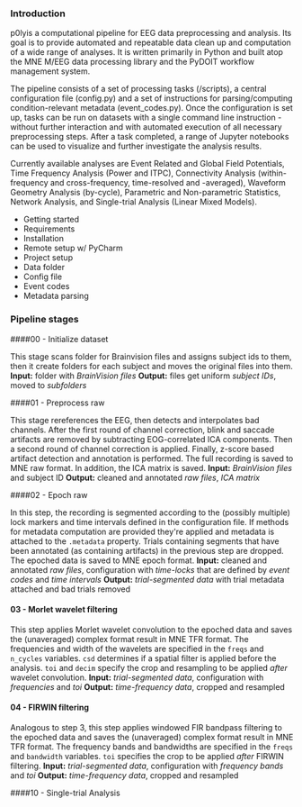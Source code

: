 ### Introduction

p0lyis a computational pipeline for EEG data preprocessing and analysis. Its goal is to provide automated and repeatable data clean up and computation of a wide range of analyses. It is written primarily in Python and built atop the MNE M/EEG data processing library and the PyDOIT workflow management system.

The pipeline consists of a set of processing tasks (/scripts), a central configuration file (config.py) and a set of instructions for parsing/computing condition-relevant metadata (event_codes.py). Once the configuration is set up, tasks can be run on datasets with a single command line instruction - without further interaction and with automated execution of all necessary preprocessing steps. After a task completed, a range of Jupyter notebooks can be used to visualize and further investigate the analysis results.

Currently available analyses are Event Related and Global Field Potentials, Time Frequency Analysis (Power and ITPC), Connectivity Analysis (within-frequency and cross-frequency, time-resolved and -averaged), Waveform Geometry Analysis (by-cycle), Parametric and Non-parametric Statistics, Network Analysis, and Single-trial Analysis (Linear Mixed Models).

* Getting started
 * Requirements
 * Installation
  * Remote setup w/ PyCharm
 * Project setup
  * Data folder
  * Config file
  * Event codes
  * Metadata parsing

### Pipeline stages

####00 - Initialize dataset

This stage scans folder for Brainvision files and assigns subject ids to them, then it create folders for each subject and moves the original files into them.
**Input:** folder with *BrainVision files*
**Output:** files get uniform *subject IDs*, moved to *subfolders*

####01 - Preprocess raw

This stage rereferences the EEG, then detects and interpolates bad channels. After the first round of channel correction, blink and saccade artifacts are removed by subtracting EOG-correlated ICA components. Then a second round of channel correction is applied. Finally, z-score based artifact detection and annotation is performed. The full recording is saved to MNE raw format. In addition, the ICA matrix is saved.
**Input:** *BrainVision files* and subject ID
**Output:** cleaned and annotated *raw files*, *ICA matrix*

####02 - Epoch raw

In this step, the recording is segmented according to the (possibly multiple) lock markers and time intervals defined in the configuration file. If methods for metadata computation are provided they're applied and metadata is attached to the ```.metadata``` property. Trials containing segments that have been annotated (as containing artifacts) in the previous step are dropped. The epoched data is saved to MNE epoch format.
**Input:** cleaned and annotated *raw files*, configuration with *time-locks* that are defined by *event codes* and *time intervals*
**Output:** *trial-segmented data* with trial metadata attached and bad trials removed

#### 03 - Morlet wavelet filtering

This step applies Morlet wavelet convolution to the epoched data and saves the (unaveraged) complex format result in MNE TFR format. The frequencies and width of the wavelets are specified in the `freqs` and `n_cycles` variables. `csd` determines if a spatial filter is applied before the analysis. `toi` and `decim` specify the crop and resampling to be applied *after* wavelet convolution.
**Input:** *trial-segmented data*, configuration with *frequencies* and *toi*
**Output:** *time-frequency data*, cropped and resampled

#### 04 - FIRWIN filtering

Analogous to step 3, this step applies windowed FIR bandpass filtering to the epoched data and saves the (unaveraged) complex format result in MNE TFR format. The frequency bands and bandwidths are specified in the `freqs` and `bandwidth` variables. `toi` specifies the crop to be applied *after* FIRWIN filtering.
**Input:** *trial-segmented data*, configuration with *frequency bands* and *toi*
**Output:** *time-frequency data*, cropped and resampled

####10 - Single-trial Analysis

